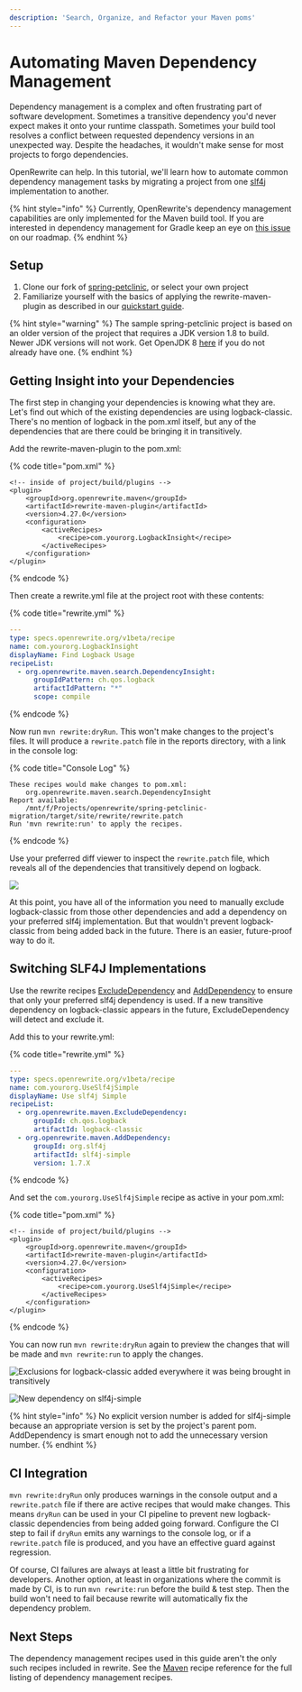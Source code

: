 ```yaml
---
description: 'Search, Organize, and Refactor your Maven poms'
---
```


# Automating Maven Dependency Management

Dependency management is a complex and often frustrating part of software development. Sometimes a transitive dependency you'd never expect makes it onto your runtime classpath. Sometimes your build tool resolves a conflict between requested dependency versions in an unexpected way. Despite the headaches, it wouldn't make sense for most projects to forgo dependencies.

OpenRewrite can help. In this tutorial, we'll learn how to automate common dependency management tasks by migrating a project from one [slf4j](http://www.slf4j.org/) implementation to another.

{% hint style="info" %}
Currently, OpenRewrite's dependency management capabilities are only implemented for the Maven build tool. If you are interested in dependency management for Gradle keep an eye on [this issue](https://github.com/openrewrite/rewrite-roadmap/issues/7) on our roadmap.
{% endhint %}

## Setup

1. Clone our fork of [spring-petclinic](https://github.com/openrewrite/spring-petclinic-migration), or select your own project
2. Familiarize yourself with the basics of applying the rewrite-maven-plugin as described in our [quickstart guide](../getting-started/getting-started.md).

{% hint style="warning" %}
The sample spring-petclinic project is based on an older version of the project that requires a JDK version 1.8 to build. Newer JDK versions will not work. Get OpenJDK 8 [here](https://adoptopenjdk.net/) if you do not already have one.
{% endhint %}

## Getting Insight into your Dependencies

The first step in changing your dependencies is knowing what they are. Let's find out which of the existing dependencies are using logback-classic. There's no mention of logback in the pom.xml itself, but any of the dependencies that are there could be bringing it in transitively.

Add the rewrite-maven-plugin to the pom.xml:

{% code title="pom.xml" %}
```markup
<!-- inside of project/build/plugins -->
<plugin>
    <groupId>org.openrewrite.maven</groupId>
    <artifactId>rewrite-maven-plugin</artifactId>
    <version>4.27.0</version>
    <configuration>
        <activeRecipes>
            <recipe>com.yourorg.LogbackInsight</recipe>
        </activeRecipes>
    </configuration>
</plugin>
```
{% endcode %}

Then create a rewrite.yml file at the project root with these contents:

{% code title="rewrite.yml" %}
```yaml
---
type: specs.openrewrite.org/v1beta/recipe
name: com.yourorg.LogbackInsight
displayName: Find Logback Usage
recipeList:
  - org.openrewrite.maven.search.DependencyInsight:
      groupIdPattern: ch.qos.logback
      artifactIdPattern: "*"
      scope: compile
```
{% endcode %}

Now run `mvn rewrite:dryRun`. This won't make changes to the project's files. It will produce a `rewrite.patch` file in the reports directory, with a link in the console log:

{% code title="Console Log" %}
```text
These recipes would make changes to pom.xml:
    org.openrewrite.maven.search.DependencyInsight
Report available:
    /mnt/f/Projects/openrewrite/spring-petclinic-migration/target/site/rewrite/rewrite.patch
Run 'mvn rewrite:run' to apply the recipes.
```
{% endcode %}

Use your preferred diff viewer to inspect the `rewrite.patch` file, which reveals all of the dependencies that transitively depend on logback.

![](../.gitbook/assets/image%20%2822%29.png)

At this point, you have all of the information you need to manually exclude logback-classic from those other dependencies and add a dependency on your preferred slf4j implementation. But that wouldn't prevent logback-classic from being added back in the future. There is an easier, future-proof way to do it.

## Switching SLF4J Implementations

Use the rewrite recipes [ExcludeDependency](https://github.com/openrewrite/rewrite-docs/tree/b187223ddcbf369a77a86efd6950e924fd91f00d/reference/recipes/maven/excludedependency.md) and [AddDependency](https://github.com/openrewrite/rewrite-docs/tree/b187223ddcbf369a77a86efd6950e924fd91f00d/reference/recipes/maven/adddependency.md) to ensure that only your preferred slf4j dependency is used. If a new transitive dependency on logback-classic appears in the future, ExcludeDependency will detect and exclude it.

Add this to your rewrite.yml:

{% code title="rewrite.yml" %}
```yaml
---
type: specs.openrewrite.org/v1beta/recipe
name: com.yourorg.UseSlf4jSimple
displayName: Use slf4j Simple
recipeList:
  - org.openrewrite.maven.ExcludeDependency:
      groupId: ch.qos.logback
      artifactId: logback-classic
  - org.openrewrite.maven.AddDependency:
      groupId: org.slf4j
      artifactId: slf4j-simple
      version: 1.7.X
```
{% endcode %}

And set the `com.yourorg.UseSlf4jSimple` recipe as active in your pom.xml:

{% code title="pom.xml" %}
```markup
<!-- inside of project/build/plugins -->
<plugin>
    <groupId>org.openrewrite.maven</groupId>
    <artifactId>rewrite-maven-plugin</artifactId>
    <version>4.27.0</version>
    <configuration>
        <activeRecipes>
            <recipe>com.yourorg.UseSlf4jSimple</recipe>
        </activeRecipes>
    </configuration>
</plugin>
```
{% endcode %}

You can now run `mvn rewrite:dryRun` again to preview the changes that will be made and `mvn rewrite:run` to apply the changes.

![Exclusions for logback-classic added everywhere it was being brought in transitively](../.gitbook/assets/image%20%2821%29.png)

![New dependency on slf4j-simple](../.gitbook/assets/image%20%2823%29.png)

{% hint style="info" %}
No explicit version number is added for slf4j-simple because an appropriate version is set by the project's parent pom. AddDependency is smart enough not to add the unnecessary version number.
{% endhint %}

## CI Integration

`mvn rewrite:dryRun` only produces warnings in the console output and a `rewrite.patch` file if there are active recipes that would make changes. This means `dryRun` can be used in your CI pipeline to prevent new logback-classic dependencies from being added going forward. Configure the CI step to fail if `dryRun` emits any warnings to the console log, or if a `rewrite.patch` file is produced, and you have an effective guard against regression.

Of course, CI failures are always at least a little bit frustrating for developers. Another option, at least in organizations where the commit is made by CI, is to run `mvn rewrite:run` before the build & test step. Then the build won't need to fail because rewrite will automatically fix the dependency problem.

## Next Steps

The dependency management recipes used in this guide aren't the only such recipes included in rewrite. See the [Maven]() recipe reference for the full listing of dependency management recipes.

